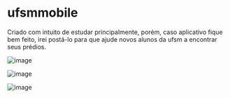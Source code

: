 # ufsmmobile
Criado com intuito de estudar principalmente, porém, caso aplicativo fique bem feito, irei postá-lo para que ajude novos alunos da ufsm a encontrar seus prédios.

![image](https://user-images.githubusercontent.com/113557144/206207615-e55b294b-dc99-46d8-b56a-e49665016ef4.png)

![image](https://user-images.githubusercontent.com/113557144/206207686-df52b4ce-708a-4eb9-9a8d-7affbe2ab984.png)

![image](https://user-images.githubusercontent.com/113557144/206207721-5571f3fd-f1c7-4235-8259-4d68b9708d25.png)
